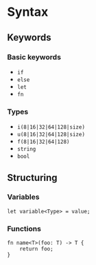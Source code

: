 # Syntax

## Keywords

### Basic keywords

- `if`
- `else`
- `let`
- `fn`

### Types

- `i(8|16|32|64|128|size)`
- `u(8|16|32|64|128|size)`
- `f(8|16|32|64|128)`
- `string`
- `bool`

## Structuring

### Variables

```_
let variable<Type> = value;
```

### Functions

```_
fn name<T>(foo: T) -> T {
    return foo;
}
```
